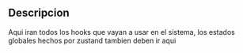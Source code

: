 ## Descripcion

Aqui iran todos los hooks que vayan a usar en el sistema, los estados globales hechos por zustand tambien
deben ir aqui
